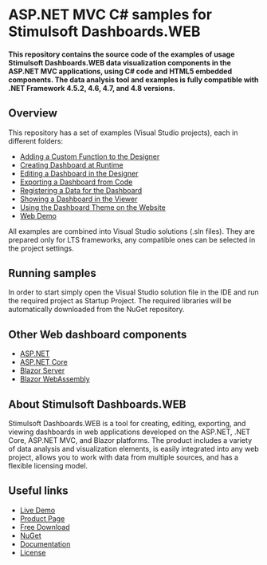 # ASP.NET MVC C# samples for Stimulsoft Dashboards.WEB

#### This repository contains the source code of the examples of usage Stimulsoft Dashboards.WEB data visualization components in the ASP.NET MVC applications, using C# code and HTML5 embedded components. The data analysis tool and examples is fully compatible with .NET Framework 4.5.2, 4.6, 4.7, and 4.8 versions.

## Overview
This repository has a set of examples (Visual Studio projects), each in different folders:
* [Adding a Custom Function to the Designer](https://github.com/stimulsoft/Samples-Dashboards.WEB-for-ASP.NET-MVC/tree/master/Adding%20a%20Custom%20Function%20to%20the%20Designer)
* [Creating Dashboard at Runtime](https://github.com/stimulsoft/Samples-Dashboards.WEB-for-ASP.NET-MVC/tree/master/Creating%20Dashboard%20at%20Runtime)
* [Editing a Dashboard in the Designer](https://github.com/stimulsoft/Samples-Dashboards.WEB-for-ASP.NET-MVC/tree/master/Editing%20a%20Dashboard%20in%20the%20Designer)
* [Exporting a Dashboard from Code](https://github.com/stimulsoft/Samples-Dashboards.WEB-for-ASP.NET-MVC/tree/master/Exporting%20a%20Dashboard%20from%20Code)
* [Registering a Data for the Dashboard](https://github.com/stimulsoft/Samples-Dashboards.WEB-for-ASP.NET-MVC/tree/master/Registering%20a%20Data%20for%20the%20Dashboard)
* [Showing a Dashboard in the Viewer](https://github.com/stimulsoft/Samples-Dashboards.WEB-for-ASP.NET-MVC/tree/master/Showing%20a%20Dashboard%20in%20the%20Viewer)
* [Using the Dashboard Theme on the Website](https://github.com/stimulsoft/Samples-Dashboards.WEB-for-ASP.NET-MVC/tree/master/Using%20the%20Dashboard%20Theme%20on%20the%20Website)
* [Web Demo](https://github.com/stimulsoft/Samples-Dashboards.WEB-for-ASP.NET-MVC/tree/master/Web%20Demo)

All examples are combined into Visual Studio solutions (.sln files). They are prepared only for LTS frameworks, any compatible ones can be selected in the project settings.

## Running samples
In order to start simply open the Visual Studio solution file in the IDE and run the required project as Startup Project. The required libraries will be automatically downloaded from the NuGet repository.

## Other Web dashboard components
* [ASP.NET](https://github.com/stimulsoft/Samples-Dashboards.WEB-for-ASP.NET)
* [ASP.NET Core](https://github.com/stimulsoft/Samples-Dashboards.WEB-for-ASP.NET-Core)
* [Blazor Server](https://github.com/stimulsoft/Samples-Dashboards.WEB-for-Blazor-Server)
* [Blazor WebAssembly](https://github.com/stimulsoft/Samples-Dashboards.WEB-for-Blazor-WebAssembly)

## About Stimulsoft Dashboards.WEB
Stimulsoft Dashboards.WEB is a tool for creating, editing, exporting, and viewing dashboards in web applications developed on the ASP.NET, .NET Core, ASP.NET MVC, and Blazor platforms. The product includes a variety of data analysis and visualization elements, is easily integrated into any web project, allows you to work with data from multiple sources, and has a flexible licensing model.

## Useful links
* [Live Demo](http://demo.stimulsoft.com/#Net)
* [Product Page](https://www.stimulsoft.com/en/products/dashboards-web)
* [Free Download](https://www.stimulsoft.com/en/downloads)
* [NuGet](https://www.nuget.org/packages/Stimulsoft.Dashboards.Web)
* [Documentation](https://www.stimulsoft.com/en/documentation/online/programming-manual/reports_web_asp_net_mvc.htm)
* [License](LICENSE.md)
